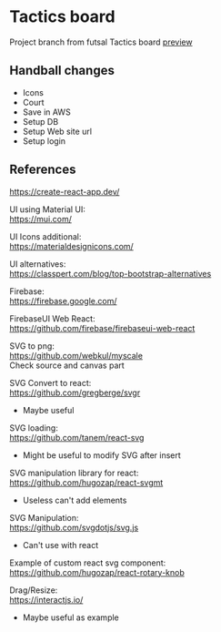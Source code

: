 # Tactics board
Project branch from futsal Tactics board [preview](https://gljubojevic.github.io/tactics-board)

## Handball changes
- Icons
- Court
- Save in AWS
- Setup DB
- Setup Web site url
- Setup login


## References
https://create-react-app.dev/

UI using Material UI:  
https://mui.com/

UI Icons additional:  
https://materialdesignicons.com/

UI alternatives:  
https://classpert.com/blog/top-bootstrap-alternatives

Firebase:  
https://firebase.google.com/

FirebaseUI Web React:  
https://github.com/firebase/firebaseui-web-react

SVG to png:  
https://github.com/webkul/myscale  
Check source and canvas part

SVG Convert to react:  
https://github.com/gregberge/svgr
- Maybe useful

SVG loading:  
https://github.com/tanem/react-svg
- Might be useful to modify SVG after insert

SVG manipulation library for react:  
https://github.com/hugozap/react-svgmt
- Useless can't add elements

SVG Manipulation:  
https://github.com/svgdotjs/svg.js
- Can't use with react

Example of custom react svg component:  
https://github.com/hugozap/react-rotary-knob

Drag/Resize:  
https://interactjs.io/
- Maybe useful as example
